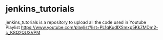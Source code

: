 # jenkins_tutorials
jenkins_tutorials is a repository to upload all the code used in Youtube Playlist https://www.youtube.com/playlist?list=PL1qKudIXSmxp5KkZMDm2-c_K8Q2QU3VPM

